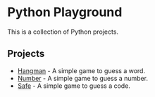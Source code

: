 # Python Playground

This is a collection of Python projects.

## Projects

- [Hangman](./hangman/) - A simple game to guess a word.
- [Number](./number/) - A simple game to guess a number.
- [Safe](./safe/) - A simple game to guess a code.
